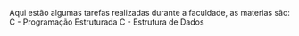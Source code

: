 Aqui estão algumas tarefas realizadas durante a faculdade, as materias são:
C - Programação Estruturada
C - Estrutura de Dados
